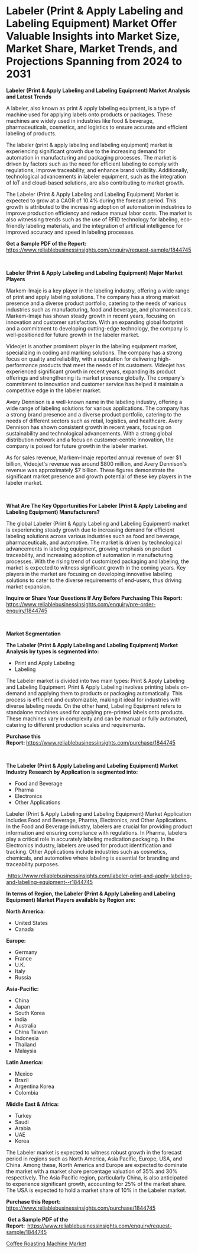 <p><h1>Labeler (Print & Apply Labeling and Labeling Equipment) Market Offer Valuable Insights into Market Size, Market Share, Market Trends, and Projections Spanning from 2024 to 2031</h1></p><p><strong>Labeler (Print & Apply Labeling and Labeling Equipment) Market Analysis and Latest Trends</strong></p>
<p><p>A labeler, also known as print & apply labeling equipment, is a type of machine used for applying labels onto products or packages. These machines are widely used in industries like food & beverage, pharmaceuticals, cosmetics, and logistics to ensure accurate and efficient labeling of products.</p><p>The labeler (print & apply labeling and labeling equipment) market is experiencing significant growth due to the increasing demand for automation in manufacturing and packaging processes. The market is driven by factors such as the need for efficient labeling to comply with regulations, improve traceability, and enhance brand visibility. Additionally, technological advancements in labeler equipment, such as the integration of IoT and cloud-based solutions, are also contributing to market growth.</p><p>The Labeler (Print & Apply Labeling and Labeling Equipment) Market is expected to grow at a CAGR of 10.4% during the forecast period. This growth is attributed to the increasing adoption of automation in industries to improve production efficiency and reduce manual labor costs. The market is also witnessing trends such as the use of RFID technology for labeling, eco-friendly labeling materials, and the integration of artificial intelligence for improved accuracy and speed in labeling processes.</p></p>
<p><strong>Get a Sample PDF of the Report:&nbsp;</strong> <a href="https://www.reliablebusinessinsights.com/enquiry/request-sample/1844745">https://www.reliablebusinessinsights.com/enquiry/request-sample/1844745</a></p>
<p>&nbsp;</p>
<p><strong>Labeler (Print & Apply Labeling and Labeling Equipment) Major Market Players</strong></p>
<p><p>Markem-Imaje is a key player in the labeling industry, offering a wide range of print and apply labeling solutions. The company has a strong market presence and a diverse product portfolio, catering to the needs of various industries such as manufacturing, food and beverage, and pharmaceuticals. Markem-Imaje has shown steady growth in recent years, focusing on innovation and customer satisfaction. With an expanding global footprint and a commitment to developing cutting-edge technology, the company is well-positioned for future growth in the labeler market.</p><p>Videojet is another prominent player in the labeling equipment market, specializing in coding and marking solutions. The company has a strong focus on quality and reliability, with a reputation for delivering high-performance products that meet the needs of its customers. Videojet has experienced significant growth in recent years, expanding its product offerings and strengthening its market presence globally. The company's commitment to innovation and customer service has helped it maintain a competitive edge in the labeler market.</p><p>Avery Dennison is a well-known name in the labeling industry, offering a wide range of labeling solutions for various applications. The company has a strong brand presence and a diverse product portfolio, catering to the needs of different sectors such as retail, logistics, and healthcare. Avery Dennison has shown consistent growth in recent years, focusing on sustainability and technological advancements. With a strong global distribution network and a focus on customer-centric innovation, the company is poised for future growth in the labeler market.</p><p>As for sales revenue, Markem-Imaje reported annual revenue of over $1 billion, Videojet's revenue was around $800 million, and Avery Dennison's revenue was approximately $7 billion. These figures demonstrate the significant market presence and growth potential of these key players in the labeler market.</p></p>
<p>&nbsp;</p>
<p><strong>What Are The Key Opportunities For Labeler (Print & Apply Labeling and Labeling Equipment) Manufacturers?</strong></p>
<p><p>The global Labeler (Print & Apply Labeling and Labeling Equipment) market is experiencing steady growth due to increasing demand for efficient labeling solutions across various industries such as food and beverage, pharmaceuticals, and automotive. The market is driven by technological advancements in labeling equipment, growing emphasis on product traceability, and increasing adoption of automation in manufacturing processes. With the rising trend of customized packaging and labeling, the market is expected to witness significant growth in the coming years. Key players in the market are focusing on developing innovative labeling solutions to cater to the diverse requirements of end-users, thus driving market expansion.</p></p>
<p><strong>Inquire or Share Your Questions If Any Before Purchasing This Report:</strong> <a href="https://www.reliablebusinessinsights.com/enquiry/pre-order-enquiry/1844745">https://www.reliablebusinessinsights.com/enquiry/pre-order-enquiry/1844745</a></p>
<p>&nbsp;</p>
<p><strong>Market Segmentation</strong></p>
<p><strong>The Labeler (Print & Apply Labeling and Labeling Equipment) Market Analysis by types is segmented into:</strong></p>
<p><ul><li>Print and Apply Labeling</li><li>Labeling</li></ul></p>
<p><p>The Labeler market is divided into two main types: Print & Apply Labeling and Labeling Equipment. Print & Apply Labeling involves printing labels on-demand and applying them to products or packaging automatically. This process is efficient and customizable, making it ideal for industries with diverse labeling needs. On the other hand, Labeling Equipment refers to standalone machines used for applying pre-printed labels onto products. These machines vary in complexity and can be manual or fully automated, catering to different production scales and requirements.</p></p>
<p><strong>Purchase this Report:&nbsp;</strong><a href="https://www.reliablebusinessinsights.com/purchase/1844745">https://www.reliablebusinessinsights.com/purchase/1844745</a></p>
<p>&nbsp;</p>
<p><strong>The Labeler (Print & Apply Labeling and Labeling Equipment) Market Industry Research by Application is segmented into:</strong></p>
<p><ul><li>Food and Beverage</li><li>Pharma</li><li>Electronics</li><li>Other Applications</li></ul></p>
<p><p>Labeler (Print & Apply Labeling and Labeling Equipment) Market Application includes Food and Beverage, Pharma, Electronics, and Other Applications. In the Food and Beverage industry, labelers are crucial for providing product information and ensuring compliance with regulations. In Pharma, labelers play a critical role in accurately labeling medication packaging. In the Electronics industry, labelers are used for product identification and tracking. Other Applications include industries such as cosmetics, chemicals, and automotive where labeling is essential for branding and traceability purposes.</p></p>
<p><a href="https://www.reliablebusinessinsights.com/labeler-print-and-apply-labeling-and-labeling-equipment--r1844745">&nbsp;https://www.reliablebusinessinsights.com/labeler-print-and-apply-labeling-and-labeling-equipment--r1844745</a></p>
<p><strong>In terms of Region, the Labeler (Print & Apply Labeling and Labeling Equipment) Market Players available by Region are:</strong></p>
<p>
    <p> <strong> North America: </strong>
        <ul>
            <li>United States</li>
            <li>Canada</li>
        </ul>
        </p> 
    <p> <strong> Europe: </strong>
        <ul>
            <li>Germany</li>
            <li>France</li>
            <li>U.K.</li>
            <li>Italy</li>
            <li>Russia</li>
        </ul>
        </p> 
    <p> <strong> Asia-Pacific: </strong>
        <ul>
            <li>China</li>
            <li>Japan</li>
            <li>South Korea</li>
            <li>India</li>
            <li>Australia</li>
            <li>China Taiwan</li>
            <li>Indonesia</li>
            <li>Thailand</li>
            <li>Malaysia</li>
        </ul>
        </p> 
    <p> <strong> Latin America: </strong>
        <ul>
            <li>Mexico</li>
            <li>Brazil</li>
            <li>Argentina Korea</li>
            <li>Colombia</li>
        </ul>
        </p> 
    <p> <strong> Middle East & Africa: </strong>
        <ul>
            <li>Turkey</li>
            <li>Saudi</li>
            <li>Arabia</li>
            <li>UAE</li>
            <li>Korea</li>
        </ul>
    </p>
    </p>
<p><p>The Labeler market is expected to witness robust growth in the forecast period in regions such as North America, Asia Pacific, Europe, USA, and China. Among these, North America and Europe are expected to dominate the market with a market share percentage valuation of 35% and 30% respectively. The Asia Pacific region, particularly China, is also anticipated to experience significant growth, accounting for 25% of the market share. The USA is expected to hold a market share of 10% in the Labeler market.</p></p>
<p><strong>Purchase this Report: </strong><a href="https://www.reliablebusinessinsights.com/purchase/1844745">https://www.reliablebusinessinsights.com/purchase/1844745</a></p>
<p>&nbsp;<strong>Get a Sample PDF of the Report:&nbsp;&nbsp;</strong><a href="https://www.reliablebusinessinsights.com/enquiry/request-sample/1844745">https://www.reliablebusinessinsights.com/enquiry/request-sample/1844745</a></p>
<p><strong></strong></p>
<p><p><a href="https://github.com/rahu1506/Market-Research-Report-List-5/blob/main/coffee-roasting-machine-market.md">Coffee Roasting Machine Market</a></p></p>